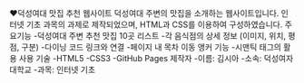❤️덕성여대 맛집 추천 웹사이트
덕성여대 주변의 맛집을 소개하는 웹사이트입니다.
인터넷 기초 과목의 과제로 제작되었으며, HTML과 CSS를 이용하여 구성하였습니다.
주요기능
-덕성여대 주변 추천 맛집 10곳 리스트
-각 음식점의 상세 정보 (이미지, 위치, 평점, 구분)
-다이닝 코드 링크와 연결
-페이지 내 목차 이동 앵커 기능
-시맨틱 태그의 활용
사용 기술
-HTML5
-CSS3
-GitHub Pages
제작자
-이름: 김시아
-소속: 덕성여자대학교
-과목: 인터넷 기초
